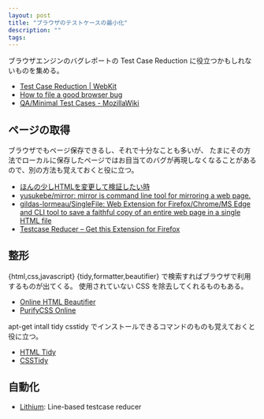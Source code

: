 ```yaml
---
layout: post
title: "ブラウザのテストケースの最小化"
description: ""
tags: 
---
```

ブラウザエンジンのバグレポートの Test Case Reduction に役立つかもしれないものを集める。

* [Test Case Reduction \| WebKit](https://webkit.org/test-case-reduction/)
* [How to file a good browser bug](https://web.dev/how-to-file-a-good-bug/#minified-test-case)
* [QA/Minimal Test Cases - MozillaWiki](https://wiki.mozilla.org/QA/Minimal_Test_Cases)

## ページの取得

ブラウザでもページ保存できるし、それで十分なことも多いが、
たまにその方法でローカルに保存したページではお目当てのバグが再現しなくなることがあるので、別の方法も覚えておくと役に立つ。

* [ほんの少しHTMLを変更して検証したい時](https://tech.travelbook.co.jp/posts/mirror-html/)
* [yusukebe/mirror: mirror is command line tool for mirroring a web page.](https://github.com/yusukebe/mirror)
* [gildas-lormeau/SingleFile: Web Extension for Firefox/Chrome/MS Edge and CLI tool to save a faithful copy of an entire web page in a single HTML file](https://github.com/gildas-lormeau/SingleFile)
* [Testcase Reducer – Get this Extension for Firefox](https://addons.mozilla.org/en-US/firefox/addon/testcase-reducer/)

## 整形

{html,css,javascript} {tidy,formatter,beautifier} で検索すればブラウザで利用するものが出てくる。
使用されていない CSS を除去してくれるものもある。

* [Online HTML Beautifier](https://beautifytools.com/html-beautifier.php)
* [PurifyCSS Online](https://purifycss.online/)

apt-get intall tidy csstidy でインストールできるコマンドのものも覚えておくと役に立つ。

* [HTML Tidy](https://www.html-tidy.org/)
* [CSSTidy](http://csstidy.sourceforge.net/)

## 自動化

* [Lithium](https://github.com/MozillaSecurity/lithium/): Line-based testcase reducer

